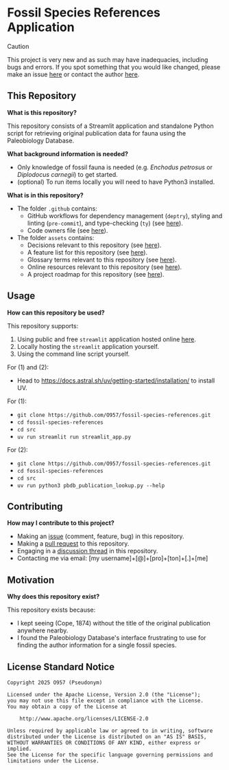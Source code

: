 # Fossil Species References Application

> [!CAUTION]
>
> This project is very new and as such may have inadequacies, including bugs and errors. If you spot something that you would like changed, please make an issue [here](https://github.com/O957/fossil-species-references/issues) or contact the author [here](https://o957.github.io/#contact-information).

## This Repository

__What is this repository?__

This repository consists of a Streamlit application and standalone Python script for retrieving original publication data for fauna using the Paleobiology Database.

__What background information is needed?__

* Only knowledge of fossil fauna is needed (e.g. _Enchodus petrosus_ or _Diplodocus carnegii_) to get started.
* (optional) To run items locally you will need to have Python3 installed.

__What is in this repository?__

* The folder `.github` contains:
  * GitHub workflows for dependency management (`deptry`), styling and linting (`pre-commit`), and type-checking (`ty`) (see [here]()).
  * Code owners file (see [here]()).
* The folder `assets` contains:
  * Decisions relevant to this repository (see [here]()).
  * A feature list for this repository (see [here]()).
  * Glossary terms relevant to this repository (see [here]()).
  * Online resources relevant to this repository (see [here]()).
  * A project roadmap for this repository (see [here]()).

## Usage

__How can this repository be used?__

This repository supports:

1. Using public and free `streamlit` application hosted online [here]().
2. Locally hosting the `streamlit` application yourself.
3. Using the command line script yourself.

For (1) and (2):

* Head to <https://docs.astral.sh/uv/getting-started/installation/> to install UV.

For (1):

* `git clone https://github.com/O957/fossil-species-references.git`
* `cd fossil-species-references`
* `cd src`
* `uv run streamlit run streamlit_app.py`

For (2):

* `git clone https://github.com/O957/fossil-species-references.git`
* `cd fossil-species-references`
* `cd src`
* `uv run python3 pbdb_publication_lookup.py --help`


## Contributing

__How may I contribute to this project?__

* Making an [issue](https://github.com/O957/fossil-species-references/issues) (comment, feature, bug) in this repository.
* Making a [pull request](https://github.com/O957/fossil-species-references/pulls) to this repository.
* Engaging in a [discussion thread](https://github.com/O957/fossil-species-references/discussions) in this repository.
* Contacting me via email: [my username]+[@]+[pro]+[ton]+[.]+[me]

## Motivation

__Why does this repository exist?__

This repository exists because:

* I kept seeing (Cope, 1874) without the title of the original publication anywhere nearby.
* I found the Paleobiology Database's interface frustrating to use for finding the author information for a single fossil species.


## License Standard Notice

```
Copyright 2025 O957 (Pseudonym)

Licensed under the Apache License, Version 2.0 (the "License");
you may not use this file except in compliance with the License.
You may obtain a copy of the License at

    http://www.apache.org/licenses/LICENSE-2.0

Unless required by applicable law or agreed to in writing, software
distributed under the License is distributed on an "AS IS" BASIS,
WITHOUT WARRANTIES OR CONDITIONS OF ANY KIND, either express or implied.
See the License for the specific language governing permissions and
limitations under the License.
```
